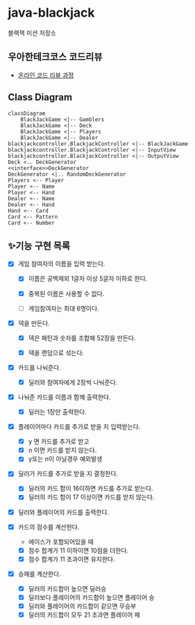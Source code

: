 # java-blackjack

블랙잭 미션 저장소

## 우아한테크코스 코드리뷰

- [온라인 코드 리뷰 과정](https://github.com/woowacourse/woowacourse-docs/blob/master/maincourse/README.md)

## Class Diagram

```mermaid
classDiagram
    BlackJackGame <|-- Gamblers
    BlackJackGame <|-- Deck
    BlackJackGame <|-- Players
    BlackJackGame <|-- Dealer
blackjackcontroller.BlackjackController <|-- BlackJackGame
blackjackcontroller.BlackjackController <|-- InputView
blackjackcontroller.BlackjackController <|-- OutputView
Deck <.. DeckGenerator
<<interface>>DeckGenerator
DeckGenerator <|.. RandomDeckGenerator
Players <-- Player
Player <-- Name
Player <-- Hand
Dealer <-- Name
Dealer <-- Hand
Hand <-- Card
Card <-- Pattern
Card <-- Number
```

## ✨기능 구현 목록

- [x] 게임 참여자의 이름을 입력 받는다.
    - [x] 이름은 공백제외 1글자 이상 5글자 이하로 한다.
    - [x] 중복된 이름은 사용할 수 없다.
    - [ ] 게임참여자는 최대 6명이다.


- [x] 덱을 만든다.
    - [x] 덱은 패턴과 숫자를 조합해 52장을 만든다.
    - [x] 덱을 랜덤으로 섞는다.


- [x] 카드를 나눠준다.
    - [x] 딜러와 참여자에게 2장씩 나눠준다.


- [x] 나눠준 카드를 이름과 함께 출력한다.
    - [x] 딜러는 1장만 출력한다.


- [x] 플레이어마다 카드를 추가로 받을 지 입력받는다.
    - [x] y 면 카드를 추가로 받고
    - [x] n 이면 카드를 받지 않는다.
    - [x] y또는 n이 아닐경우 예외발생

- [x] 딜러가 카드를 추가로 받을 지 결정한다.
    - [x] 딜러의 카드 합이 16이하면 카드를 추가로 받는다.
    - [x] 딜러의 카드 합이 17 이상이면 카드를 받지 않는다.

- [x] 딜러와 플레이어의 카드를 출력한다.

- [x] 카드의 점수를 계산한다.
    - 에이스가 포함되어있을 때
    - [x] 점수 합계가 11 이하이면 10점을 더한다.
    - [x] 점수 합계가 11 초과이면 유지한다.

- [x] 승패를 계산한다.
    - [x] 딜러의 카드합이 높으면 딜러승
    - [x] 딜러보다 플레이어의 카드합이 높으면 플레이어 승
    - [x] 딜러와 플레이어의 카드합이 같으면 무승부
    - [x] 딜러의 카드합이 모두 21 초과면 플레이어 패
